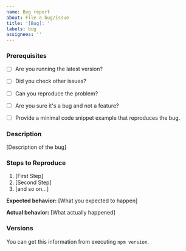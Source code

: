 ```yaml
---
name: Bug report
about: File a bug/issue
title: '[Bug]: '
labels: bug
assignees: ''
---
```


### Prerequisites

* [ ] Are you running the latest version?
* [ ] Did you check other issues?
* [ ] Can you reproduce the problem?
* [ ] Are you sure it's a bug and not a feature?
* [ ] Provide a minimal code snippet example that reproduces the bug.


### Description

[Description of the bug]

### Steps to Reproduce

1. [First Step]
2. [Second Step]
3. [and so on...]

**Expected behavior:** [What you expected to happen]

**Actual behavior:** [What actually happened]

### Versions

You can get this information from executing `npm version`.

